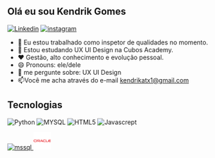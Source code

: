 ## Olá eu sou Kendrik Gomes

[![Linkedin](https://img.shields.io/badge/LinkedIn-0077B5?style=for-the-badge&logo=linkedin&logoColor=white)](https://www.linkedin.com/in/kendrik17)
[![instagram](https://img.shields.io/badge/Instagram-E4405F?style=for-the-badge&logo=instagram&logoColor=white)](https://www.instagram.com/kendrik17/)

- 🔭 Eu estou trabalhado como inspetor de qualidades no momento.
- 🌱 Estou estudando UX UI Design na Cubos Academy.
- ❤️ Gestão, alto conhecimento e evolução pessoal.
- 😄 Pronouns: ele/dele
- 💬 me pergunte sobre: UX UI Design
- 📫Você me acha através do e-mail kendrikatx1@gmail.com


## Tecnologias


![Python](https://img.shields.io/badge/Python-14354C?style=for-the-badge&logo=python&logoColor=white)
![MYSQL](https://img.shields.io/badge/MySQL-00000F?style=for-the-badge&logo=mysql&logoColor=white)
![HTML5](https://img.shields.io/badge/HTML5-E34F26?style=for-the-badge&logo=html5&logoColor=white)
![Javascrept](https://img.shields.io/badge/JavaScript-323330?style=for-the-badge&logo=javascript&logoColor=F7DF1E)
<p align="left"> <a href="https://www.microsoft.com/en-us/sql-server" target="_blank" rel="noreferrer"> <img src="https://www.svgrepo.com/show/303229/microsoft-sql-server-logo.svg" alt="mssql" width="40" height="40"/> </a> <a href="https://www.oracle.com/" target="_blank" rel="noreferrer"> <img src="https://raw.githubusercontent.com/devicons/devicon/master/icons/oracle/oracle-original.svg" alt="oracle" width="40" height="40"/> </a> </p>



